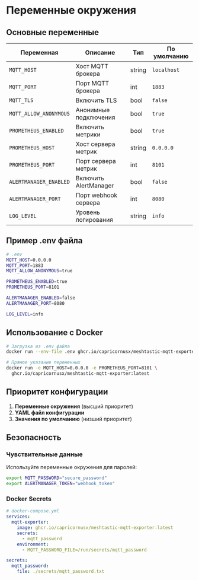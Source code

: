 # Переменные окружения

## Основные переменные

| Переменная | Описание | Тип | По умолчанию |
|------------|----------|-----|--------------|
| `MQTT_HOST` | Хост MQTT брокера | string | `localhost` |
| `MQTT_PORT` | Порт MQTT брокера | int | `1883` |
| `MQTT_TLS` | Включить TLS | bool | `false` |
| `MQTT_ALLOW_ANONYMOUS` | Анонимные подключения | bool | `true` |
| `PROMETHEUS_ENABLED` | Включить метрики | bool | `true` |
| `PROMETHEUS_HOST` | Хост сервера метрик | string | `0.0.0.0` |
| `PROMETHEUS_PORT` | Порт сервера метрик | int | `8101` |
| `ALERTMANAGER_ENABLED` | Включить AlertManager | bool | `false` |
| `ALERTMANAGER_PORT` | Порт webhook сервера | int | `8080` |
| `LOG_LEVEL` | Уровень логирования | string | `info` |

## Пример .env файла

```bash
# .env
MQTT_HOST=0.0.0.0
MQTT_PORT=1883
MQTT_ALLOW_ANONYMOUS=true

PROMETHEUS_ENABLED=true
PROMETHEUS_PORT=8101

ALERTMANAGER_ENABLED=false
ALERTMANAGER_PORT=8080

LOG_LEVEL=info
```

## Использование с Docker

```bash
# Загрузка из .env файла
docker run --env-file .env ghcr.io/capricornusx/meshtastic-mqtt-exporter:latest

# Прямое указание переменных
docker run -e MQTT_HOST=0.0.0.0 -e PROMETHEUS_PORT=8101 \
  ghcr.io/capricornusx/meshtastic-mqtt-exporter:latest
```

## Приоритет конфигурации

1. **Переменные окружения** (высший приоритет)
2. **YAML файл конфигурации**
3. **Значения по умолчанию** (низший приоритет)

## Безопасность

### Чувствительные данные

Используйте переменные окружения для паролей:

```bash
export MQTT_PASSWORD="secure_password"
export ALERTMANAGER_TOKEN="webhook_token"
```

### Docker Secrets

```yaml
# docker-compose.yml
services:
  mqtt-exporter:
    image: ghcr.io/capricornusx/meshtastic-mqtt-exporter:latest
    secrets:
      - mqtt_password
    environment:
      - MQTT_PASSWORD_FILE=/run/secrets/mqtt_password

secrets:
  mqtt_password:
    file: ./secrets/mqtt_password.txt
```
